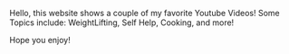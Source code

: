 Hello, this website shows a couple of my favorite Youtube Videos! Some Topics include: WeightLifting, Self Help, Cooking, and more! 

Hope you enjoy!
